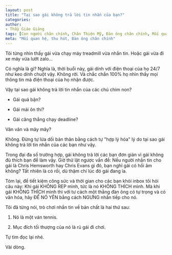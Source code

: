 ```yaml
---
layout: post
title: "Tại sao gái không trả lời tin nhắn của bạn?"
categories:
author:
- Thầy Giáo Giảng
tags: [Con người chân chính, Chân Thiện Mỹ, Đàn ông chân chính, Mối quan hệ, thu hút, trung tâm của chính mình]
meta: "Mối quan hệ, thu hút, Đàn ông chân chính"
---
```

Tôi từng nhìn thấy gái vừa chạy máy treadmill vừa nhắn tin. Hoặc gái vừa đi xe máy vừa lướt zalo... 

Có nghĩa là gì? Nghĩa là, thời buổi này, gái dính với điện thoại của họ 24/7 như keo dính chuột vậy. Không rời. Và chắc chắn 100% họ nhìn thấy mọi thông tin mà điện thoại của họ nhận được.

Vậy tại sao gái không trả lời tin nhắn của các chú chim non?

- Gái quá bận?

- Gái mải ôn thi?

- Gái căng thẳng chạy deadline?

Vân vân và mây mây?

Không. Đừng tự lừa dối bản thân bằng cách tự "hợp lý hóa" lý do tại sao gái không trả lời tin nhắn của các bạn như vậy.

Trong đại đa số trường hợp, gái không trả lời các bạn đơn giản vì gái không đủ thích bạn để làm vậy. Giờ thử lật ngược vấn đề: Nếu người nhắn tin cho gái là Chris Hemsworth hay Chris Evans gì đó, bạn nghĩ gái có hồi âm không? Tất nhiên là có rồi, dù thậm chí lúc đó gái đang ỉa.

Tóm lại, để tiết kiệm công sức và thời gian cho các bạn khỏi inbox tôi hỏi câu này: Khi gái KHÔNG REP mình, tức là nó KHÔNG THÍCH mình. Mà khi gái KHÔNG THÍCH mình thì với tư cách một thằng đàn ông có tự trọng và có văn hóa, hãy ĐỂ NÓ YÊN bằng cách NGƯNG nhắn tiếp cho nó.

Tôi đã từng nói, trò chơi nhắn tin về bản chất là hai thứ sau:

1. Nó là một ván tennis.

2. Mục đích tối thượng của nó là rủ gái đi chơi.

Tự tìm đọc lại nhé.

Vài dòng.
<!--excerpt.s-->